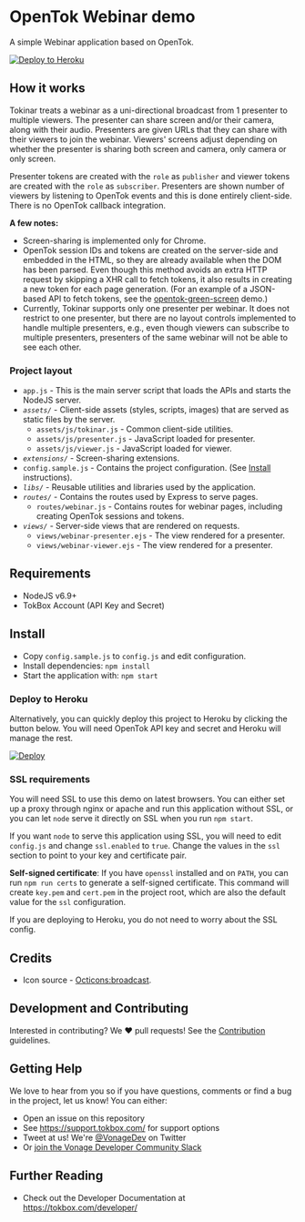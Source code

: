 OpenTok Webinar demo
=====================

A simple Webinar application based on OpenTok.

[![Deploy to Heroku](https://www.herokucdn.com/deploy/button.svg)](https://heroku.com/deploy?template=https://github.com/opentok/opentok-webinar)

## How it works

Tokinar treats a webinar as a uni-directional broadcast from 1 presenter to multiple viewers. The presenter can share screen and/or their camera, along with their audio. Presenters are given URLs that they can share with their viewers to join the webinar. Viewers' screens adjust depending on whether the presenter is sharing both screen and camera, only camera or only screen.

Presenter tokens are created with the `role` as `publisher` and viewer tokens are created with the `role` as `subscriber`. Presenters are shown number of viewers by listening to OpenTok events and this is done entirely client-side. There is no OpenTok callback integration.

**A few notes:**

- Screen-sharing is implemented only for Chrome.
- OpenTok session IDs and tokens are created on the server-side and embedded in the HTML, so they are already available when the DOM has been parsed. Even though this method avoids an extra HTTP request by skipping a XHR call to fetch tokens, it also results in creating a new token for each page generation. (For an example of a JSON-based API to fetch tokens, see the [opentok-green-screen](https://github.com/kaustavdm/opentok-green-screen) demo.)
- Currently, Tokinar supports only one presenter per webinar. It does not restrict to one presenter, but there are no layout controls implemented to handle multiple presenters, e.g., even though viewers can subscribe to multiple presenters, presenters of the same webinar will not be able to see each other.

### Project layout

- `app.js` - This is the main server script that loads the APIs and starts the NodeJS server.
- *`assets/`* - Client-side assets (styles, scripts, images) that are served as static files by the server.
  - `assets/js/tokinar.js` - Common client-side utilities.
  - `assets/js/presenter.js` - JavaScript loaded for presenter.
  - `assets/js/viewer.js` - JavaScript loaded for viewer.
- *`extensions/`* - Screen-sharing extensions.
- `config.sample.js` - Contains the project configuration. (See [Install](#install) instructions).
- *`libs/`* - Reusable utilities and libraries used by the application.
- *`routes/`* - Contains the routes used by Express to serve pages.
  - `routes/webinar.js` - Contains routes for webinar pages, including creating OpenTok sessions and tokens.
- *`views/`* - Server-side views that are rendered on requests.
  - `views/webinar-presenter.ejs` - The view rendered for a presenter.
  - `views/webinar-viewer.ejs` - The view rendered for a presenter.

## Requirements

- NodeJS v6.9+
- TokBox Account (API Key and Secret)

## Install

- Copy `config.sample.js` to `config.js` and edit configuration.
- Install dependencies: `npm install`
- Start the application with: `npm start`

### Deploy to Heroku

Alternatively, you can quickly deploy this project to Heroku by clicking the button below. You will need OpenTok API key and secret and Heroku will manage the rest.

[![Deploy](https://www.herokucdn.com/deploy/button.png)](https://heroku.com/deploy?template=https://github.com/opentok/opentok-webinar)

### SSL requirements

You will need SSL to use this demo on latest browsers. You can either set up a proxy through nginx or apache and run this application without SSL, or you can let `node` serve it directly on SSL when you run `npm start`.

If you want `node` to serve this application using SSL, you will need to edit `config.js` and change `ssl.enabled` to `true`. Change the values in the `ssl` section to point to your key and certificate pair.

**Self-signed certificate**: If you have `openssl` installed and on `PATH`, you can run `npm run certs` to generate a self-signed certificate. This command will create `key.pem` and `cert.pem` in the project root, which are also the default value for the `ssl` configuration.

If you are deploying to Heroku, you do not need to worry about the SSL config.

## Credits

- Icon source - [Octicons:broadcast](https://octicons.github.com/icon/broadcast/).

## Development and Contributing

Interested in contributing? We :heart: pull requests! See the 
[Contribution](CONTRIBUTING.md) guidelines.

## Getting Help

We love to hear from you so if you have questions, comments or find a bug in the project, let us know! You can either:

- Open an issue on this repository
- See <https://support.tokbox.com/> for support options
- Tweet at us! We're [@VonageDev](https://twitter.com/VonageDev) on Twitter
- Or [join the Vonage Developer Community Slack](https://developer.nexmo.com/community/slack)

## Further Reading

- Check out the Developer Documentation at <https://tokbox.com/developer/>
